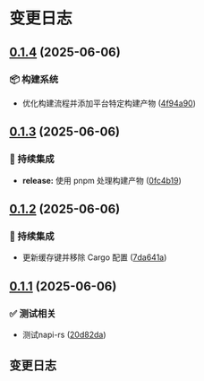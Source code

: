 # 变更日志

## [0.1.4](https://github.com/CandriaJS/image-tool/compare/v0.1.3...v0.1.4) (2025-06-06)


### 📦️ 构建系统

* 优化构建流程并添加平台特定构建产物 ([4f94a90](https://github.com/CandriaJS/image-tool/commit/4f94a90f80651f1a23dbdbc43c1ac27f67ee3913))

## [0.1.3](https://github.com/CandriaJS/image-tool/compare/v0.1.2...v0.1.3) (2025-06-06)


### 🎡 持续集成

* **release:** 使用 pnpm 处理构建产物 ([0fc4b19](https://github.com/CandriaJS/image-tool/commit/0fc4b19b337057322504ef7e058a61883a00dc0a))

## [0.1.2](https://github.com/CandriaJS/image-tool/compare/v0.1.1...v0.1.2) (2025-06-06)


### 🎡 持续集成

* 更新缓存键并移除 Cargo 配置 ([7da641a](https://github.com/CandriaJS/image-tool/commit/7da641a2731b837800adb70353096a361b26c438))

## [0.1.1](https://github.com/CandriaJS/image-tool/compare/v0.1.0...v0.1.1) (2025-06-06)


### ✅ 测试相关

* 测试napi-rs ([20d82da](https://github.com/CandriaJS/image-tool/commit/20d82da9651ec848c8f31c7045478ee64a3c1a16))

## 变更日志
